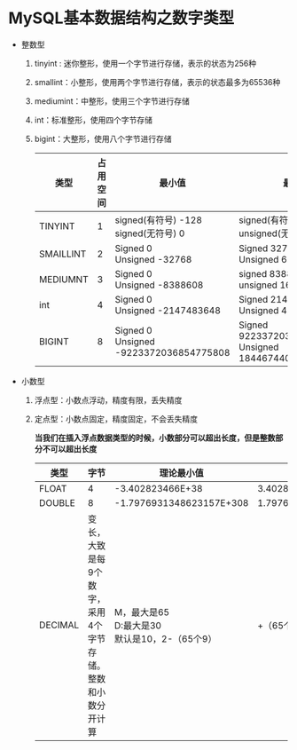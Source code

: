 # MySQL基本数据结构之数字类型

- 整数型 

  1. tinyint : 迷你整形，使用一个字节进行存储，表示的状态为256种

  2. smallint：小整形，使用两个字节进行存储，表示的状态最多为65536种

  3. mediumint：中整形，使用三个字节进行存储

  4. int：标准整形，使用四个字节存储

  5. bigint：大整形，使用八个字节进行存储

     

     | 类型      | 占用空间 | 最小值                                     | 最大值                                                      |
     | --------- | -------- | ------------------------------------------ | ----------------------------------------------------------- |
     | TINYINT   | 1        | signed(有符号) -128<br/>signed(无符号) 0   | signed(有符号)  :127   <br/>unsigned(无符号):255            |
     | SMAILLINT | 2        | Signed 0 <br/>Unsigned -32768              | Signed 32767 <br>Unsigned  65535                            |
     | MEDIUMNT  | 3        | Signed 0 <br/>Unsigned -8388608            | signed 8388607<br>unsigned 16777215                         |
     | int       | 4        | Signed 0 <br>Unsigned -2147483648          | Signed 2147483647<br>Unsigned 4294967295                    |
     | BIGINT    | 8        | Signed 0 <br>Unsigned -9223372036854775808 | Signed 9223372036854775807<br>Unsigned 18446744073709551615 |


- 小数型

  1. 浮点型：小数点浮动，精度有限，丢失精度

  2. 定点型：小数点固定，精度固定，不会丢失精度

     **当我们在插入浮点数据类型的时候，小数部分可以超出长度，但是整数部分不可以超出长度**

     | 类型    | 字节                                                       | 理论最小值                                             | 理论最大值              |
     | ------- | ---------------------------------------------------------- | ------------------------------------------------------ | ----------------------- |
     | FLOAT   | 4                                                          | -3.402823466E+38                                       | 3.402823466E+38         |
     | DOUBLE  | 8                                                          | -1.7976931348623157E+308                               | 1.7976931348623157E+308 |
     | DECIMAL | 变长，大致是每9个数字，采用4个字节存储。整数和小数分开计算 | M，最大是65<br />D:最大是30<br />默认是10，2-（65个9） | +（65个9）              |

     